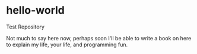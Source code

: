 # hello-world
Test Repository

Not much to say here now, perhaps soon I'll be able to write a book
on here to explain my life, your life, and programming fun.
